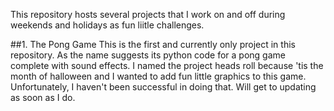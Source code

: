 This repository hosts several projects that I work on and off during weekends and holidays as fun liitle challenges.

##1. The Pong Game
This is the first and currently only project in this repository. As the name suggests its python code for a pong game complete with sound effects. I named the project heads roll because 'tis the month of halloween and I wanted to add fun little graphics to this game. Unfortunately, I haven't been successful in doing that. Will get to updating as soon as I do.
